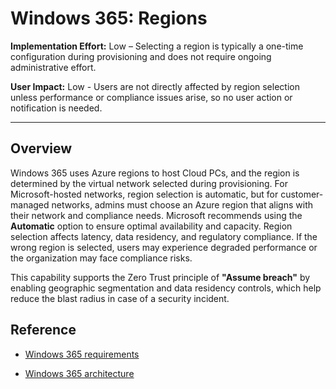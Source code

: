# Windows 365: Regions

**Implementation Effort:** Low – Selecting a region is typically a one-time configuration during provisioning and does not require ongoing administrative effort.

**User Impact:** Low - Users are not directly affected by region selection unless performance or compliance issues arise, so no user action or notification is needed.

---

## Overview

Windows 365 uses Azure regions to host Cloud PCs, and the region is
determined by the virtual network selected during provisioning. For
Microsoft-hosted networks, region selection is automatic, but for
customer-managed networks, admins must choose an Azure region that
aligns with their network and compliance needs. Microsoft recommends
using the **Automatic** option to ensure optimal availability and
capacity. Region selection affects latency, data residency, and
regulatory compliance. If the wrong region is selected, users may
experience degraded performance or the organization may face compliance
risks.

This capability supports the Zero Trust principle of **"Assume
breach"** by enabling geographic segmentation and data residency
controls, which help reduce the blast radius in case of a security
incident.

## Reference

* [Windows 365
  requirements](https://learn.microsoft.com/en-us/windows-365/enterprise/requirements)

* [Windows 365
  architecture](https://learn.microsoft.com/en-us/windows-365/enterprise/architecture)
